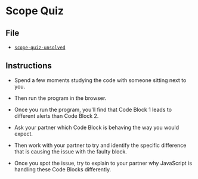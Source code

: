 # Scope Quiz

## File

- [`scope-quiz-unsolved`](Unsolved/scope-quiz-unsolved.html)

## Instructions

- Spend a few moments studying the code with someone sitting next to you.

- Then run the program in the browser.

- Once you run the program, you'll find that Code Block 1 leads to different alerts than Code Block 2.

- Ask your partner which Code Block is behaving the way you would expect.

- Then work with your partner to try and identify the specific difference that is causing the issue with the faulty block.

- Once you spot the issue, try to explain to your partner why JavaScript is handling these Code Blocks differently.
